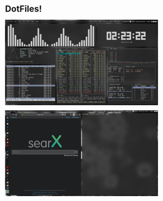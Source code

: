 # DotFiles!

![alt text](https://raw.githubusercontent.com/Im-Nameless/DotFiles/master/2018-10-20_02-23-22.png)

![alt text](https://raw.githubusercontent.com/Im-Nameless/DotFiles/master/2018-10-21_11-52-39.png)
